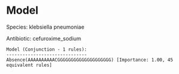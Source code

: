 
# Model

Species: klebsiella pneumoniae

Antibiotic: cefuroxime_sodium

```
Model (Conjunction - 1 rules):
------------------------------
Absence(AAAAAAAAAACGGGGGGGGGGGGGGGGGGGG) [Importance: 1.00, 45 equivalent rules]

```


